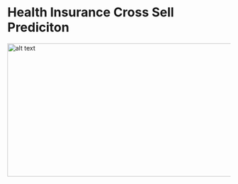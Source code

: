 # Health Insurance Cross Sell Prediciton


<img src="https://images.moneycontrol.com/static-mcnews/2018/10/health-insurance-form-1280x720-770x433.jpg?impolicy=website&width=770&height=431" alt="alt text" width="600" height="300">

